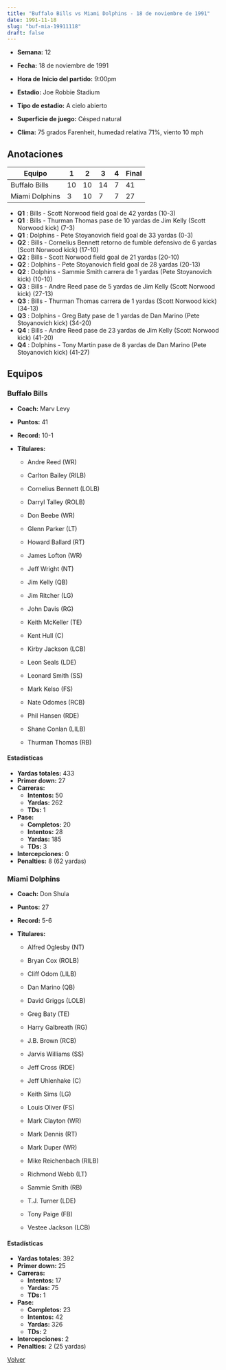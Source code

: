 ```yaml
---
title: "Buffalo Bills vs Miami Dolphins - 18 de noviembre de 1991"
date: 1991-11-18
slug: "buf-mia-19911118"
draft: false
---
```


* **Semana:** 12
* **Fecha:** 18 de noviembre de 1991

* **Hora de Inicio del partido:** 9:00pm
* **Estadio:** Joe Robbie Stadium
* **Tipo de estadio:** A cielo abierto
* **Superficie de juego:** Césped natural
* **Clima:** 75 grados Farenheit, humedad relativa 71%, viento 10 mph





## Anotaciones
| Equipo | 1 | 2 | 3 | 4 | Final |
|--------|---|---|---|---|-------|
| Buffalo Bills  | 10 | 10 | 14 | 7  | 41 |
| Miami Dolphins  | 3 | 10 | 7 | 7  | 27 |
* **Q1** : Bills - Scott Norwood field goal de 42 yardas (10-3)
* **Q1** : Bills - Thurman Thomas pase de 10 yardas de Jim Kelly (Scott Norwood kick) (7-3)
* **Q1** : Dolphins - Pete Stoyanovich field goal de 33 yardas (0-3)
* **Q2** : Bills - Cornelius Bennett retorno de fumble defensivo de 6 yardas (Scott Norwood kick) (17-10)
* **Q2** : Bills - Scott Norwood field goal de 21 yardas (20-10)
* **Q2** : Dolphins - Pete Stoyanovich field goal de 28 yardas (20-13)
* **Q2** : Dolphins - Sammie Smith carrera de 1 yardas (Pete Stoyanovich kick) (10-10)
* **Q3** : Bills - Andre Reed pase de 5 yardas de Jim Kelly (Scott Norwood kick) (27-13)
* **Q3** : Bills - Thurman Thomas carrera de 1 yardas (Scott Norwood kick) (34-13)
* **Q3** : Dolphins - Greg Baty pase de 1 yardas de Dan Marino (Pete Stoyanovich kick) (34-20)
* **Q4** : Bills - Andre Reed pase de 23 yardas de Jim Kelly (Scott Norwood kick) (41-20)
* **Q4** : Dolphins - Tony Martin pase de 8 yardas de Dan Marino (Pete Stoyanovich kick) (41-27)


## Equipos


### Buffalo Bills
* **Coach:** Marv Levy
* **Puntos:** 41
* **Record:** 10-1
* **Titulares:** 

  * Andre Reed (WR) 

  * Carlton Bailey (RILB) 

  * Cornelius Bennett (LOLB) 

  * Darryl Talley (ROLB) 

  * Don Beebe (WR) 

  * Glenn Parker (LT) 

  * Howard Ballard (RT) 

  * James Lofton (WR) 

  * Jeff Wright (NT) 

  * Jim Kelly (QB) 

  * Jim Ritcher (LG) 

  * John Davis (RG) 

  * Keith McKeller (TE) 

  * Kent Hull (C) 

  * Kirby Jackson (LCB) 

  * Leon Seals (LDE) 

  * Leonard Smith (SS) 

  * Mark Kelso (FS) 

  * Nate Odomes (RCB) 

  * Phil Hansen (RDE) 

  * Shane Conlan (LILB) 

  * Thurman Thomas (RB) 

#### Estadísticas
* **Yardas totales:** 433
* **Primer down:** 27
* **Carreras:**
  * **Intentos:** 50
  * **Yardas:** 262
  * **TDs:** 1
* **Pase:**
  * **Completos:** 20
  * **Intentos:** 28
  * **Yardas:** 185
  * **TDs:** 3
* **Intercepciones:** 0
* **Penalties:** 8 (62 yardas)

### Miami Dolphins
* **Coach:** Don Shula
* **Puntos:** 27
* **Record:** 5-6
* **Titulares:** 

  * Alfred Oglesby (NT) 

  * Bryan Cox (ROLB) 

  * Cliff Odom (LILB) 

  * Dan Marino (QB) 

  * David Griggs (LOLB) 

  * Greg Baty (TE) 

  * Harry Galbreath (RG) 

  * J.B. Brown (RCB) 

  * Jarvis Williams (SS) 

  * Jeff Cross (RDE) 

  * Jeff Uhlenhake (C) 

  * Keith Sims (LG) 

  * Louis Oliver (FS) 

  * Mark Clayton (WR) 

  * Mark Dennis (RT) 

  * Mark Duper (WR) 

  * Mike Reichenbach (RILB) 

  * Richmond Webb (LT) 

  * Sammie Smith (RB) 

  * T.J. Turner (LDE) 

  * Tony Paige (FB) 

  * Vestee Jackson (LCB) 

#### Estadísticas
* **Yardas totales:** 392
* **Primer down:** 25
* **Carreras:**
  * **Intentos:** 17
  * **Yardas:** 75
  * **TDs:** 1
* **Pase:**
  * **Completos:** 23
  * **Intentos:** 42
  * **Yardas:** 326
  * **TDs:** 2
* **Intercepciones:** 2
* **Penalties:** 2 (25 yardas)


[Volver](/historia/1991)
